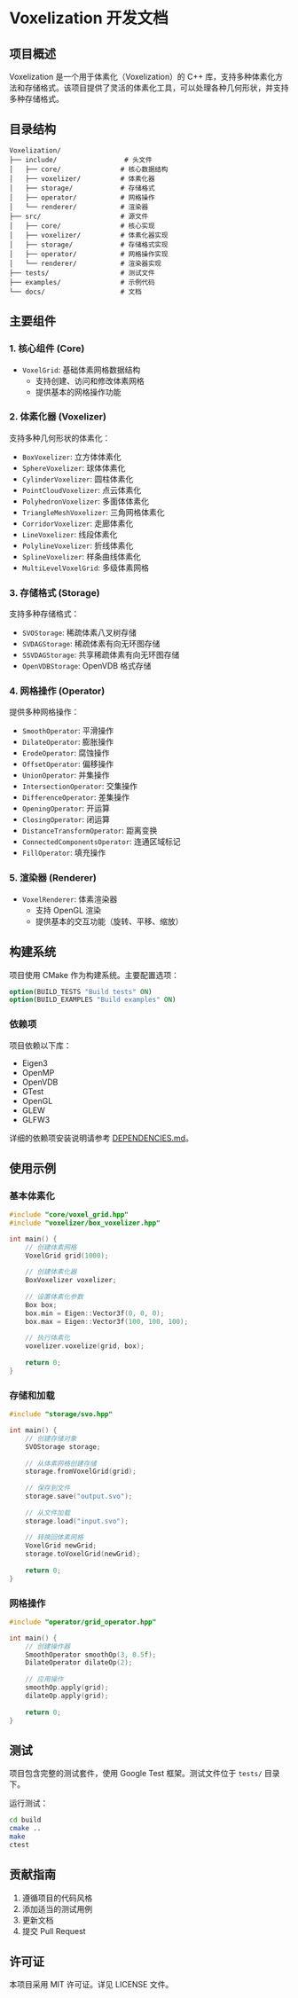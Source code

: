 # Voxelization 开发文档

## 项目概述

Voxelization 是一个用于体素化（Voxelization）的 C++ 库，支持多种体素化方法和存储格式。该项目提供了灵活的体素化工具，可以处理各种几何形状，并支持多种存储格式。

## 目录结构

```
Voxelization/
├── include/                 # 头文件
│   ├── core/               # 核心数据结构
│   ├── voxelizer/          # 体素化器
│   ├── storage/            # 存储格式
│   ├── operator/           # 网格操作
│   └── renderer/           # 渲染器
├── src/                    # 源文件
│   ├── core/               # 核心实现
│   ├── voxelizer/          # 体素化器实现
│   ├── storage/            # 存储格式实现
│   ├── operator/           # 网格操作实现
│   └── renderer/           # 渲染器实现
├── tests/                  # 测试文件
├── examples/               # 示例代码
└── docs/                   # 文档
```

## 主要组件

### 1. 核心组件 (Core)

- `VoxelGrid`: 基础体素网格数据结构
  - 支持创建、访问和修改体素网格
  - 提供基本的网格操作功能

### 2. 体素化器 (Voxelizer)

支持多种几何形状的体素化：

- `BoxVoxelizer`: 立方体体素化
- `SphereVoxelizer`: 球体体素化
- `CylinderVoxelizer`: 圆柱体素化
- `PointCloudVoxelizer`: 点云体素化
- `PolyhedronVoxelizer`: 多面体体素化
- `TriangleMeshVoxelizer`: 三角网格体素化
- `CorridorVoxelizer`: 走廊体素化
- `LineVoxelizer`: 线段体素化
- `PolylineVoxelizer`: 折线体素化
- `SplineVoxelizer`: 样条曲线体素化
- `MultiLevelVoxelGrid`: 多级体素网格

### 3. 存储格式 (Storage)

支持多种存储格式：

- `SVOStorage`: 稀疏体素八叉树存储
- `SVDAGStorage`: 稀疏体素有向无环图存储
- `SSVDAGStorage`: 共享稀疏体素有向无环图存储
- `OpenVDBStorage`: OpenVDB 格式存储

### 4. 网格操作 (Operator)

提供多种网格操作：

- `SmoothOperator`: 平滑操作
- `DilateOperator`: 膨胀操作
- `ErodeOperator`: 腐蚀操作
- `OffsetOperator`: 偏移操作
- `UnionOperator`: 并集操作
- `IntersectionOperator`: 交集操作
- `DifferenceOperator`: 差集操作
- `OpeningOperator`: 开运算
- `ClosingOperator`: 闭运算
- `DistanceTransformOperator`: 距离变换
- `ConnectedComponentsOperator`: 连通区域标记
- `FillOperator`: 填充操作

### 5. 渲染器 (Renderer)

- `VoxelRenderer`: 体素渲染器
  - 支持 OpenGL 渲染
  - 提供基本的交互功能（旋转、平移、缩放）

## 构建系统

项目使用 CMake 作为构建系统。主要配置选项：

```cmake
option(BUILD_TESTS "Build tests" ON)
option(BUILD_EXAMPLES "Build examples" ON)
```

### 依赖项

项目依赖以下库：
- Eigen3
- OpenMP
- OpenVDB
- GTest
- OpenGL
- GLEW
- GLFW3

详细的依赖项安装说明请参考 [DEPENDENCIES.md](DEPENDENCIES.md)。

## 使用示例

### 基本体素化

```cpp
#include "core/voxel_grid.hpp"
#include "voxelizer/box_voxelizer.hpp"

int main() {
    // 创建体素网格
    VoxelGrid grid(1000);
    
    // 创建体素化器
    BoxVoxelizer voxelizer;
    
    // 设置体素化参数
    Box box;
    box.min = Eigen::Vector3f(0, 0, 0);
    box.max = Eigen::Vector3f(100, 100, 100);
    
    // 执行体素化
    voxelizer.voxelize(grid, box);
    
    return 0;
}
```

### 存储和加载

```cpp
#include "storage/svo.hpp"

int main() {
    // 创建存储对象
    SVOStorage storage;
    
    // 从体素网格创建存储
    storage.fromVoxelGrid(grid);
    
    // 保存到文件
    storage.save("output.svo");
    
    // 从文件加载
    storage.load("input.svo");
    
    // 转换回体素网格
    VoxelGrid newGrid;
    storage.toVoxelGrid(newGrid);
    
    return 0;
}
```

### 网格操作

```cpp
#include "operator/grid_operator.hpp"

int main() {
    // 创建操作器
    SmoothOperator smoothOp(3, 0.5f);
    DilateOperator dilateOp(2);
    
    // 应用操作
    smoothOp.apply(grid);
    dilateOp.apply(grid);
    
    return 0;
}
```

## 测试

项目包含完整的测试套件，使用 Google Test 框架。测试文件位于 `tests/` 目录下。

运行测试：
```bash
cd build
cmake ..
make
ctest
```

## 贡献指南

1. 遵循项目的代码风格
2. 添加适当的测试用例
3. 更新文档
4. 提交 Pull Request

## 许可证

本项目采用 MIT 许可证。详见 LICENSE 文件。 